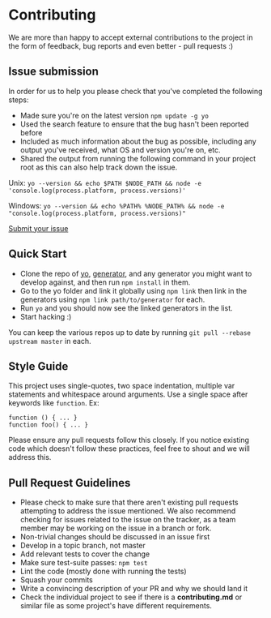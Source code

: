 # Contributing

We are more than happy to accept external contributions to the project in the form of feedback, bug reports and even better - pull requests :)


## Issue submission

In order for us to help you please check that you've completed the following steps:

* Made sure you're on the latest version `npm update -g yo`
* Used the search feature to ensure that the bug hasn't been reported before
* Included as much information about the bug as possible, including any output you've received, what OS and version you're on, etc.
* Shared the output from running the following command in your project root as this can also help track down the issue.

Unix: `yo --version && echo $PATH $NODE_PATH && node -e 'console.log(process.platform, process.versions)'`

Windows: `yo --version && echo %PATH% %NODE_PATH% && node -e "console.log(process.platform, process.versions)"`  
  
[Submit your issue](https://github.com/yeoman/yeoman/issues/new)


## Quick Start

- Clone the repo of [yo](https://github.com/yeoman/yo), [generator](https://github.com/yeoman/generator), and any generator you might want to develop against, and then run `npm install` in them.
- Go to the yo folder and link it globally using `npm link` then link in the generators using `npm link path/to/generator` for each.
- Run `yo` and you should now see the linked generators in the list.
- Start hacking :)

You can keep the various repos up to date by running `git pull --rebase upstream master` in each.


## Style Guide

This project uses single-quotes, two space indentation, multiple var statements and whitespace around arguments. Use a single space after keywords like `function`. Ex:

```
function () { ... }
function foo() { ... }
```

Please ensure any pull requests follow this closely. If you notice existing code which doesn't follow these practices, feel free to shout and we will address this.


## Pull Request Guidelines

* Please check to make sure that there aren't existing pull requests attempting to address the issue mentioned. We also recommend checking for issues related to the issue on the tracker, as a team member may be working on the issue in a branch or fork.
* Non-trivial changes should be discussed in an issue first
* Develop in a topic branch, not master
* Add relevant tests to cover the change
* Make sure test-suite passes: `npm test`
* Lint the code (mostly done with running the tests)
* Squash your commits
* Write a convincing description of your PR and why we should land it
* Check the individual project to see if there is a **contributing.md** or similar file as some project's have different requirements.
